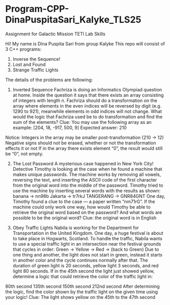 # Program-CPP-DinaPuspitaSari_Kalyke_TLS25
Assignment for Galactic Mission TETI Lab Skills

Hi! My name is Dina Puspita Sari from group Kalyke
This repo will consist of 3 C++ programs:

1. Inverse the Sequence!
2. Lost and Found
3. Strange Traffic Lights

The details of the problems are following:
1. Inverted Sequence
Fachriza is doing an Informatics Olympiad question at home. Inside the question
it says that there exists an array consisting of integers with length n. Fachriza
should do a transformation on the array where elements in the even indices will
be reversed by digit (e.g. 1290 to 921), meanwhile elements in odd indices will not
change. What would the logic that Fachriza used be to do transformation and find
the sum of the elements?
Clue: You may use the following array as an example:
[204, 18, -917, 500, 9]
Expected answer: 210

Notice:
Integers in the array may be smaller post-transformation (210
-> 12)
Negative signs should not be erased, whether or not the
transformation effects it or not
If in the array there exists element “0”, the result would still be
“0”, not empty.

2. The Lost Password
A mysterious case happened in New York City! Detective Timothy is looking at the
case when he found a machine that makes unique passwords. The machine works
by removing all vowels, reversing the text, and inserting the ASCII code of the first
character from the original word into the middle of the password.
Timothy tried to use the machine by inserting several words with the results as
shown:
banana -> nn98b
Jakarta -> tr7rkJ
TANGERANG -> GNR84GNT
One day, Timothy found a clue to the case — a paper written “nm71rG”. If the machine
could only work one way, how would Timothy be able to retrieve the original word
based on the password? And what words are possible to be the original word?
Clue: the original word is in English

3. Obey Traffic Lights
Nabila is working for the Department for Transportation in the United Kingdom.
One day, a huge festival is about to take place in Hogwarts, Scotland. To handle the
traffic, Nabila wants to use a special traffic light in an intersection near the festival
grounds that cycles in order:
Green -> Yellow -> Red -> (back to Green)
Due to one thing and another, the light does not start in green, instead it starts in
another color and the cycle continues normally after that.
The duration of green light is 20 seconds, yellow light 3 seconds, and red light 80
seconds. If in the 45th second the light just showed yellow, determine a logic that
could retrieve the color of the traffic light in:

80th second
135th second
150th second
212nd second
After determining the logic, find the color shown by the traffic
light on the given time using your logic!
Clue: The light shows yellow on the 45th to the 47th second
